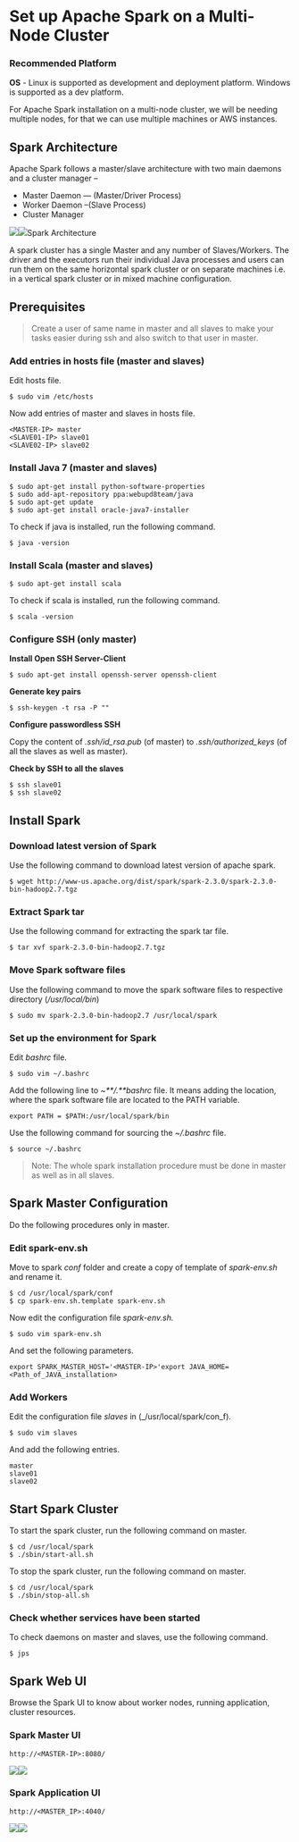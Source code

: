 # Set up Apache Spark on a Multi-Node Cluster



### Recommended Platform <a id="3ffe"></a>

**OS** - Linux is supported as development and deployment platform. Windows is supported as a dev platform.

For Apache Spark installation on a multi-node cluster, we will be needing multiple nodes, for that we can use multiple machines or AWS instances.

## Spark Architecture <a id="55f4"></a>

Apache Spark follows a master/slave architecture with two main daemons and a cluster manager –

* Master Daemon — \(Master/Driver Process\)
* Worker Daemon –\(Slave Process\)
* Cluster Manager

![](https://miro.medium.com/max/60/1*o80WzWJShjCV1RSfWzCiQA.png?q=20)![](https://miro.medium.com/max/668/1*o80WzWJShjCV1RSfWzCiQA.png)Spark Architecture

A spark cluster has a single Master and any number of Slaves/Workers. The driver and the executors run their individual Java processes and users can run them on the same horizontal spark cluster or on separate machines i.e. in a vertical spark cluster or in mixed machine configuration.

## Prerequisites <a id="a769"></a>

> Create a user of same name in master and all slaves to make your tasks easier during ssh and also switch to that user in master.

### Add entries in hosts file \(master and slaves\) <a id="e09d"></a>

Edit hosts file.

```text
$ sudo vim /etc/hosts
```

Now add entries of master and slaves in hosts file.

```text
<MASTER-IP> master
<SLAVE01-IP> slave01
<SLAVE02-IP> slave02
```

### Install Java 7 \(master and slaves\) <a id="a0c3"></a>

```text
$ sudo apt-get install python-software-properties
$ sudo add-apt-repository ppa:webupd8team/java
$ sudo apt-get update
$ sudo apt-get install oracle-java7-installer
```

To check if java is installed, run the following command.

```text
$ java -version
```

### Install Scala \(master and slaves\) <a id="a3a3"></a>

```text
$ sudo apt-get install scala
```

To check if scala is installed, run the following command.

```text
$ scala -version
```

### Configure SSH \(only master\) <a id="81da"></a>

**Install Open SSH Server-Client**

```text
$ sudo apt-get install openssh-server openssh-client
```

**Generate key pairs**

```text
$ ssh-keygen -t rsa -P ""
```

**Configure passwordless SSH**

Copy the content of _.ssh/id\_rsa.pub_ \(of master\) to _.ssh/authorized\_keys_ \(of all the slaves as well as master\).

**Check by SSH to all the slaves**

```text
$ ssh slave01
$ ssh slave02
```

## Install Spark <a id="1ae5"></a>

### Download latest version of Spark <a id="38c8"></a>

Use the following command to download latest version of apache spark.

```text
$ wget http://www-us.apache.org/dist/spark/spark-2.3.0/spark-2.3.0-bin-hadoop2.7.tgz
```

### Extract Spark tar <a id="c7ef"></a>

Use the following command for extracting the spark tar file.

```text
$ tar xvf spark-2.3.0-bin-hadoop2.7.tgz
```

### Move Spark software files <a id="cba5"></a>

Use the following command to move the spark software files to respective directory \(_/usr/local/bin_\)

```text
$ sudo mv spark-2.3.0-bin-hadoop2.7 /usr/local/spark
```

### Set up the environment for Spark <a id="96b2"></a>

Edit _bashrc_ file.

```text
$ sudo vim ~/.bashrc
```

Add the following line to _~**/.**bashrc_ file. It means adding the location, where the spark software file are located to the PATH variable.

```text
export PATH = $PATH:/usr/local/spark/bin
```

Use the following command for sourcing the _~/.bashrc_ file.

```text
$ source ~/.bashrc
```

> Note: The whole spark installation procedure must be done in master as well as in all slaves.

## Spark Master Configuration <a id="22bd"></a>

Do the following procedures only in master.

### Edit spark-env.sh <a id="49ca"></a>

Move to spark _conf_ folder and create a copy of template of _spark-env.sh_ and rename it.

```text
$ cd /usr/local/spark/conf
$ cp spark-env.sh.template spark-env.sh
```

Now edit the configuration file _spark-env.sh._

```text
$ sudo vim spark-env.sh
```

And set the following parameters.

```text
export SPARK_MASTER_HOST='<MASTER-IP>'export JAVA_HOME=<Path_of_JAVA_installation>
```

### Add Workers <a id="07fa"></a>

Edit the configuration file _slaves_ in \(_/usr/local/spark/con_f\).

```text
$ sudo vim slaves
```

And add the following entries.

```text
master
slave01
slave02
```

## Start Spark Cluster <a id="49b5"></a>

To start the spark cluster, run the following command on master.

```text
$ cd /usr/local/spark
$ ./sbin/start-all.sh
```

To stop the spark cluster, run the following command on master.

```text
$ cd /usr/local/spark
$ ./sbin/stop-all.sh
```

### Check whether services have been started <a id="e2f2"></a>

To check daemons on master and slaves, use the following command.

```text
$ jps
```

## Spark Web UI <a id="2ec0"></a>

Browse the Spark UI to know about worker nodes, running application, cluster resources.

### Spark Master UI <a id="51c2"></a>

```text
http://<MASTER-IP>:8080/
```

![](https://miro.medium.com/max/60/1*xly06f4vbsvSR0Nr0BK0AQ.png?q=20)![](https://miro.medium.com/max/2319/1*xly06f4vbsvSR0Nr0BK0AQ.png)

### Spark Application UI <a id="26f7"></a>

```text
http://<MASTER_IP>:4040/
```

![](https://miro.medium.com/max/60/1*Q8M2X0m-pcLR3p1eLZiUSQ.png?q=20)![](https://miro.medium.com/max/2320/1*Q8M2X0m-pcLR3p1eLZiUSQ.png)

>


